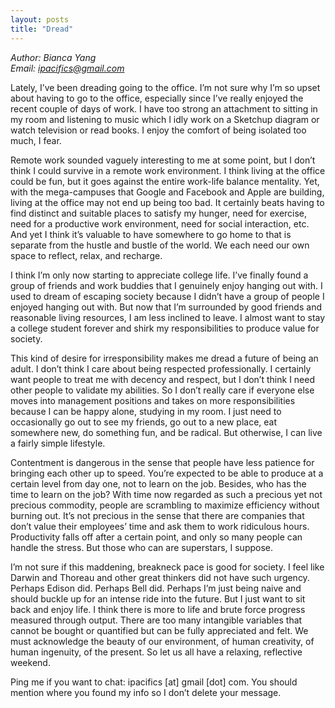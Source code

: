```yaml
---
layout: posts
title: "Dread"
---
```

*Author: Bianca Yang*<br>
*Email: ipacifics@gmail.com*<br>

Lately, I’ve been dreading going to the office. I’m not sure why I’m so upset about having to go to the office, especially since I’ve really enjoyed the recent couple of days of work. I have too strong an attachment to sitting in my room and listening to music which I idly work on a Sketchup diagram or watch television or read books. I enjoy the comfort of being isolated too much, I fear.

Remote work sounded vaguely interesting to me at some point, but I don’t think I could survive in a remote work environment. I think living at the office could be fun, but it goes against the entire work-life balance mentality. Yet, with the mega-campuses that Google and Facebook and Apple are building, living at the office may not end up being too bad. It certainly beats having to find distinct and suitable places to satisfy my hunger, need for exercise, need for a productive work environment, need for social interaction, etc. And yet I think it’s valuable to have somewhere to go home to that is separate from the hustle and bustle of the world. We each need our own space to reflect, relax, and recharge.

I think I’m only now starting to appreciate college life. I’ve finally found a group of friends and work buddies that I genuinely enjoy hanging out with. I used to dream of escaping society because I didn’t have a group of people I enjoyed hanging out with. But now that I’m surrounded by good friends and reasonable living resources, I am less inclined to leave. I almost want to stay a college student forever and shirk my responsibilities to produce value for society.

This kind of desire for irresponsibility makes me dread a future of being an adult. I don’t think I care about being respected professionally. I certainly want people to treat me with decency and respect, but I don’t think I need other people to validate my abilities. So I don’t really care if everyone else moves into management positions and takes on more responsibilities because I can be happy alone, studying in my room. I just need to occasionally go out to see my friends, go out to a new place, eat somewhere new, do something fun, and be radical. But otherwise, I can live a fairly simple lifestyle.

Contentment is dangerous in the sense that people have less patience for bringing each other up to speed. You’re expected to be able to produce at a certain level from day one, not to learn on the job. Besides, who has the time to learn on the job? With time now regarded as such a precious yet not precious commodity, people are scrambling to maximize efficiency without burning out. It’s not precious in the sense that there are companies that don’t value their employees’ time and ask them to work ridiculous hours. Productivity falls off after a certain point, and only so many people can handle the stress. But those who can are superstars, I suppose.

I’m not sure if this maddening, breakneck pace is good for society. I feel like Darwin and Thoreau and other great thinkers did not have such urgency. Perhaps Edison did. Perhaps Bell did. Perhaps I’m just being naive and should buckle up for an intense ride into the future. But I just want to sit back and enjoy life. I think there is more to life and brute force progress measured through output. There are too many intangible variables that cannot be bought or quantified but can be fully appreciated and felt. We must acknowledge the beauty of our environment, of human creativity, of human ingenuity, of the present. So let us all have a relaxing, reflective weekend.

Ping me if you want to chat: ipacifics [at] gmail [dot] com.
You should mention where you found my info so I don’t delete your message.

